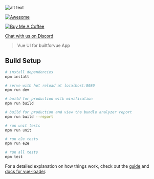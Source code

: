![alt text](https://www.builtforvue.com/static/images/logo.png "BuiltforVue Logo")

[![Awesome](https://awesome.re/badge.svg)](https://builtforvue.com)

<a href="https://www.buymeacoffee.com/G5hRfqkwd" target="_blank"><img src="https://www.buymeacoffee.com/assets/img/custom_images/black_img.png" alt="Buy Me A Coffee" style="height: auto !important;width: auto !important;" ></a>

[Chat with us on Discord](https://discord.gg/PKB9mHq)

> Vue UI for builtforvue App

## Build Setup

``` bash
# install dependencies
npm install

# serve with hot reload at localhost:8080
npm run dev

# build for production with minification
npm run build

# build for production and view the bundle analyzer report
npm run build --report

# run unit tests
npm run unit

# run e2e tests
npm run e2e

# run all tests
npm test
```

For a detailed explanation on how things work, check out the [guide](http://vuejs-templates.github.io/webpack/) and [docs for vue-loader](http://vuejs.github.io/vue-loader).
